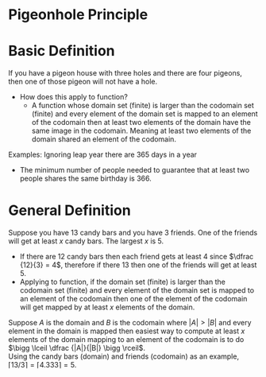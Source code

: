 # Pigeonhole Principle


# Basic Definition

If you have a pigeon house with three holes and there are four pigeons, then one of those pigeon will not have a hole. 
- How does this apply to function? 
	- A function whose domain set (finite) is larger than the codomain set (finite) and every element of the domain set is mapped to an element of the codomain then at least two elements of the domain have the same image in the codomain. Meaning at least two elements of the domain shared an element of the codomain. 

Examples: Ignoring leap year there are 365 days in a year
- The minimum number of people needed to guarantee that at least two people shares the same birthday is 366.


# General Definition

Suppose you have 13 candy bars and you have 3 friends. One of the friends will get at least $x$ candy bars. The largest $x$ is 5. 
- If there are 12 candy bars then each friend gets at least 4 since $\dfrac {12}{3} = 4$, therefore if there 13 then one of the friends will get at least 5.
- Applying to function, if the domain set (finite) is larger than the codomain set (finite) and every element of the domain set is mapped to an element of the codomain then one of the element of the codomain will get mapped by at least $x$ elements of the domain. 

Suppose $A$ is the domain and $B$ is the codomain where $|A| > |B|$ and every element in the domain is mapped then easiest way to compute at least $x$ elements of the domain mapping to an element of the codomain is to do $\bigg \lceil \dfrac {|A|}{|B|} \bigg \rceil$. <br>
Using the candy bars (domain) and friends (codomain) as an example, $\lceil 13/3 \rceil = \lceil 4.333 \rceil = 5$. 